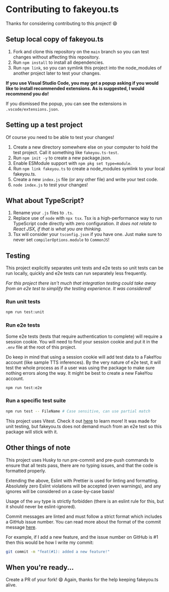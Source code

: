 # Contributing to fakeyou.ts

Thanks for considering contributing to this project! 😄

## Setup local copy of fakeyou.ts

1. Fork and clone this repository on the `main` branch so you can test changes without affecting this repository.
2. Run `npm install` to install all dependencies.
3. Run `npm link`, so you can symlink this project into the node_modules of another project later to test your changes.

**If you use Visual Studio Code, you may get a popup asking if you would like to install recommended extensions. As is suggested, I would recommend you do!**

If you dismissed the popup, you can see the extensions in `.vscode/extensions.json`.

## Setting up a test project

Of course you need to be able to test your changes!

1. Create a new directory somewhere else on your computer to hold the test project. Call it something like `fakeyou.ts-test`.
2. Run `npm init -y` to create a new package.json.
3. Enable ESModule support with `npm pkg set type=module`.
4. Run `npm link fakeyou.ts` to create a node_modules symlink to your local fakeyou.ts.
5. Create a new `index.js` file (or any other file) and write your test code.
6. `node index.js` to test your changes!

## What about TypeScript?

1. Rename your `.js` files to `.ts`.
2. Replace use of `node` with `npx tsx`. Tsx is a high-performance way to run TypeScript code directly with zero configuration. _It does not relate to React JSX, if that is what you are thinking._
3. Tsx will consider your `tsconfig.json` if you have one. Just make sure to never set `compilerOptions.module` to `CommonJS`!

## Testing

This project explicitly separates unit tests and e2e tests so unit tests can be run locally, quickly and e2e tests can run separately less frequently.

_For this project there isn't much that integration testing could take away from an e2e test to simplify the testing experience. It was considered!_

### Run unit tests

```sh
npm run test:unit
```

### Run e2e tests

Some e2e tests (tests that require authentication to complete) will require a session cookie.
You will need to find your session cookie and put it in the `.env` file at the root of this project.

Do keep in mind that using a session cookie will add test data to a FakeYou account (like sample TTS inferences). By the very nature of e2e test, it will test the whole process as if a user was using the package to make sure nothing errors along the way. It might be best to create a new FakeYou account.

```sh
npm run test:e2e
```

### Run a specific test suite

```sh
npm run test -- FileName # Case sensitive, can use partial match
```

This project uses Vitest. Check it out [here](https://vitest.dev/) to learn more! It was made for unit testing, but fakeyou.ts does not demand much from an e2e test so this package will stick with it.

## Other things of note

This project uses Husky to run pre-commit and pre-push commands to ensure that all tests pass, there are no typing issues, and that the code is formatted properly.

Extending the above, Eslint with Prettier is used for linting and formatting. Absolutely zero Eslint violations will be accepted (even warnings), and any ignores will be considered on a case-by-case basis!

Usage of the `any` type is strictly forbidden (there is an eslint rule for this, but it should never be eslint-ignored).

Commit messages are linted and must follow a strict format which includes a GitHub issue number. You can read more about the format of the commit message [here](https://www.conventionalcommits.org/en/v1.0.0/).

For example, if I add a new feature, and the issue number on GitHub is #1 then this would be how I write my commit:

```sh
git commit -m "feat(#1): added a new feature!"
```

## When you're ready...

Create a PR of your fork! 😄
Again, thanks for the help keeping fakeyou.ts alive.
